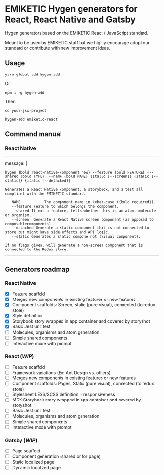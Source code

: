 # EMIKETIC Hygen generators for React, React Native and Gatsby

Hygen generators based on the EMIKETIC React / JavaScript standard.

Meant to be used by EMIKETIC staff but we highly encourage adopt our standard or contribute with new improvement ideas.

## Usage

```
yarn global add hygen-add
```

Or

```
npm i -g hygen-add
```

Then

```
cd your-jsx-project

hygen-add emiketic-react
```

## Command manual

### React Native

---

message: |

    hygen {bold react-native-component new} --feature {bold FEATURE} ---shared {bold TYPE}  --name {bold NAME} {italic [--screen]} {italic [--static]} {italic [--detached]}

    Generates a React Native component, a storybook, and a test all compliant with the EMIKETIC standard.

       NAME           The component name in kebab-case ({bold required}).
       --feature Feature to which belongs the component.
       --shared If not a feature, tells whether this is an atom, molecule or organism.
       --screen  Generate a React Native screen componant (as opposed to composablecomponents).
       --detached Generate a static component that is not connected to store but might have side-effects and API logic.
       --static Generates a static compone not (visual component).

    If no flags given, will generate a non-screen component that is connected to the Redux store.

---

## Generators roadmap

### React Native

- [x] Feature scaffold
- [x] Merges new components in existing features or new features
- [x] Component scaffolds: Screen, static (pure visual), connected (to redux store)
- [x] Style definition
- [x] Storybook story wrapped in app container and covered by storyshot
- [x] Basic Jest unit test
- [ ] Molecules, organisms and atom generation
- [ ] Simple shared components
- [ ] Interactive mode with prompt

### React (_WIP_)

- [ ] Feature scaffold
- [ ] Framework variations (Ex: Ant Design vs. others)
- [ ] Merges new components in existing features or new features
- [ ] Component scaffolds: Pages, Static (pure visual), connected (to redux store)
- [ ] Stylesheet LESS/SCSS definition + responsiveness
- [ ] MDX Storybook story wrapped in app container and covered by storyshot
- [ ] Basic Jest unit test
- [ ] Molecules, organisms and atom generation
- [ ] Simple shared components
- [ ] Interactive mode with prompt

### Gatsby (_WIP_)

- [ ] Page scaffold
- [ ] Component generation (shared or for page)
- [ ] Static localized page
- [ ] Dynamic localized page
